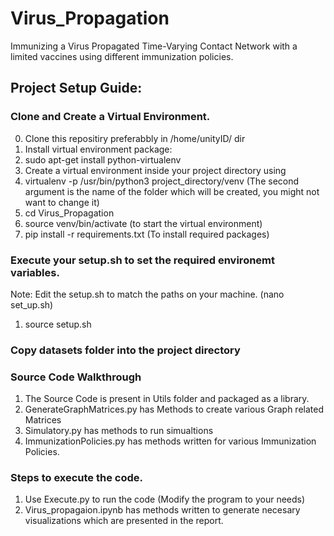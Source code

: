 # Virus_Propagation
Immunizing a Virus Propagated Time-Varying Contact Network with a limited vaccines using different immunization policies.

## Project Setup Guide:

### Clone and Create a Virtual Environment.
0) Clone this repositiry preferabbly in /home/unityID/ dir
1) Install virtual environment package:
2) sudo apt-get install python-virtualenv
3) Create a virtual environment inside your project directory using 
4) virtualenv -p /usr/bin/python3 project_directory/venv (The second argument is the name of the folder which will be created, you might not want to change it)
5) cd Virus_Propagation
6) source venv/bin/activate (to start the virtual environment)
6) pip install -r requirements.txt (To install required packages)

### Execute your setup.sh to set the required environemt variables.
Note: Edit the setup.sh to match the paths on your machine. (nano set_up.sh)
1) source setup.sh

### Copy datasets folder into the project directory

### Source Code Walkthrough
1) The Source Code is present in Utils folder and packaged as a library.
2) GenerateGraphMatrices.py has Methods to create various Graph related Matrices
3) Simulatory.py has methods to run simualtions
4) ImmunizationPolicies.py has methods written for various Immunization Policies.

### Steps to execute the code.
1) Use Execute.py to run the code (Modify the program to your needs)
2) Virus_propagaion.ipynb has methods written to generate necesary visualizations which are presented in the report.
